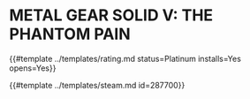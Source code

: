 # METAL GEAR SOLID V: THE PHANTOM PAIN
<!-- script:Aliases [
    "METAL GEAR SOLID 5: THE PHANTOM PAIN",
    "METAL GEAR SOLID V",
    "METAL GEAR SOLID 5"
] -->

{{#template ../templates/rating.md status=Platinum installs=Yes opens=Yes}}

{{#template ../templates/steam.md id=287700}}
